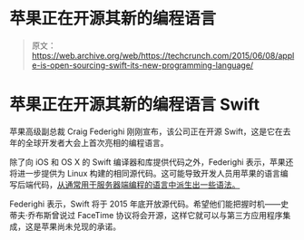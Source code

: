 # 苹果正在开源其新的编程语言 

> 原文：<https://web.archive.org/web/https://techcrunch.com/2015/06/08/apple-is-open-sourcing-swift-its-new-programming-language/>

# 苹果正在开源其新的编程语言 Swift

苹果高级副总裁 Craig Federighi 刚刚宣布，该公司正在开源 Swift，这是它在去年的全球开发者大会上首次亮相的编程语言。

除了向 iOS 和 OS X 的 Swift 编译器和库提供代码之外，Federighi 表示，苹果还将进一步提供为 Linux 构建的相同源代码。这可能导致开发人员用苹果的语言编写后端代码，[从通常用于服务器端编程的语言中派生出一些语法。](https://web.archive.org/web/20221209230119/https://beta.techcrunch.com/2014/06/04/apples-new-programming-language-has-been-in-development-for-nearly-four-years/)

Federighi 表示，Swift 将于 2015 年底开放源代码。希望他们能把握时机——史蒂夫·乔布斯曾说过 FaceTime 协议将会开源，这样它就可以与第三方应用程序集成，这是苹果尚未兑现的承诺。